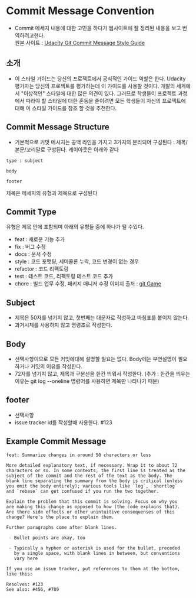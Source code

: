 # Commit Message Convention
- Commit 메세지 내용에 대한 고민을 하다가 웹사이트에 잘 정리된 내용을 보고 번역하려고한다.<br>
원본 사이트 : [Udacity Git Commit Message Style Guide](https://udacity.github.io/git-styleguide/)

## 소개
- 이 스타일 가이드는 당신의 프로젝트에서 공식적인 가이드 역할은 한다. Udacity 평가자는 당신의 프로젝트를 평가하는데 이 가이드를 사용할 것이다. 개발의 세계에서 "이상적인" 스타일에 대한 많은 의견이 있다. 그러므로 학생들이 프로젝트 과정에서 따라야 할 스타일에 대한 혼동을 줄이려면 모든 학생들이 자신의 프로젝트에 대해 이 스타일 가이드를 참조 할 것을 추천한다.

## Commit Message Structure
- 기본적으로 커밋 메시지는 공백 라인을 가지고 3가지의 분리되어 구성된다 : 제목/본문/꼬리말로 구성된다. 레이아웃은 아래와 같다
```
type : subject

body

footer
```

제목은 메세지의 유형과 제목으로 구성된다
## Commit Type
유형은 제목 안에 포함되며 아래의 유형들 중에 하나가 될 수있다.
- feat : 새로운 기능 추가
- fix : 버그 수정
- docs : 문서 수정
- style : 코드 포맷팅, 세미콜론 누락, 코드 변경이 없는 경우
- refactor : 코드 리팩토링
- test : 테스트 코드, 리펙토링 테스트 코드 추가
- chore : 빌드 업무 수정, 패키지 매니저 수정
이미지 출처 : [git Game](https://learngitbranching.js.org/)

## Subject
- 제목은 50자를 넘기지 않고, 첫번째는 대문자로 작성하고 마침표를 붙이지 않는다.
- 과거시제를 사용하지 않고 명령조로 작성한다.

## Body
- 선택사항이므로 모든 커밋에대해 설명할 필요는 없다. Body에는 부연설명이 필요하거나 커밋의 이유를 작성한다.
- 72자를 넘기지 않고, 제목과 구분선을 한칸 띄워서 작성한다.
(추가 : 한칸을 띄우는 이유는 git log --oneline 명령어를 사용하면 제목만 나타나기 때문)

## footer
- 선택사항
- issue tracker id를 작성할때 사용한다. #123

## Example Commit Message
```
feat: Summarize changes in around 50 characters or less

More detailed explanatory text, if necessary. Wrap it to about 72
characters or so. In some contexts, the first line is treated as the
subject of the commit and the rest of the text as the body. The
blank line separating the summary from the body is critical (unless
you omit the body entirely); various tools like `log`, `shortlog`
and `rebase` can get confused if you run the two together.

Explain the problem that this commit is solving. Focus on why you
are making this change as opposed to how (the code explains that).
Are there side effects or other unintuitive consequenses of this
change? Here's the place to explain them.

Further paragraphs come after blank lines.

 - Bullet points are okay, too

 - Typically a hyphen or asterisk is used for the bullet, preceded
   by a single space, with blank lines in between, but conventions
   vary here

If you use an issue tracker, put references to them at the bottom,
like this:

Resolves: #123
See also: #456, #789
```